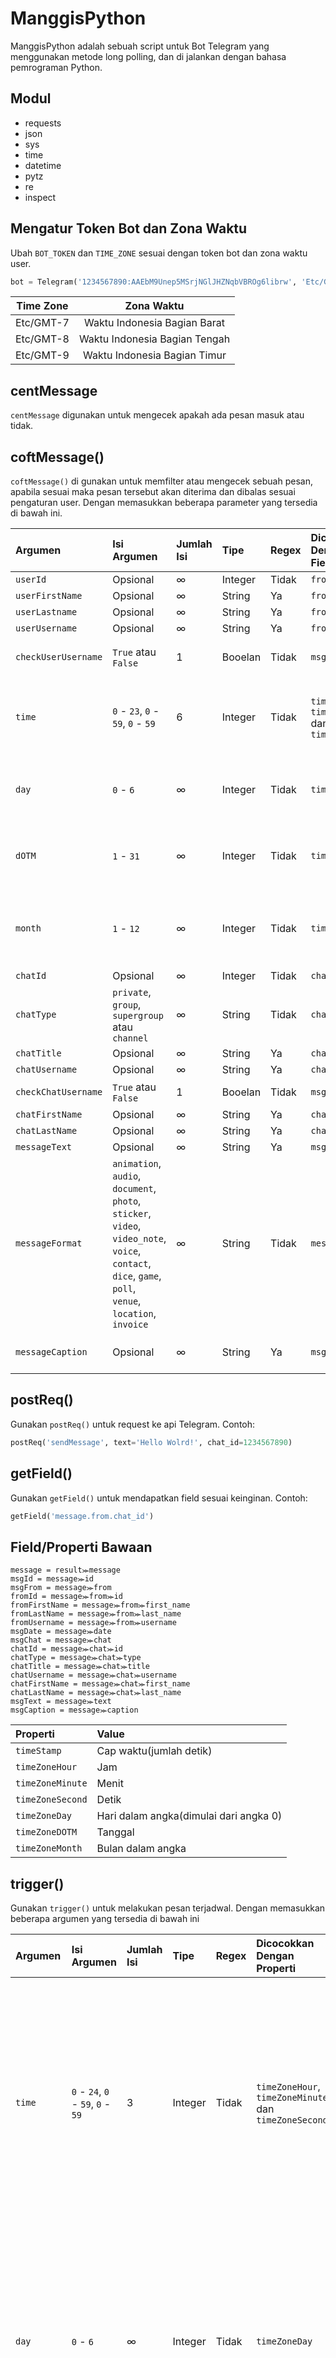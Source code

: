 # ManggisPython

ManggisPython adalah sebuah script untuk Bot Telegram yang menggunakan metode long polling, dan di jalankan dengan bahasa pemrograman Python.

## Modul

- requests
- json
- sys
- time
- datetime
- pytz
- re
- inspect

## Mengatur Token Bot dan Zona Waktu

Ubah `BOT_TOKEN` dan `TIME_ZONE` sesuai dengan token bot dan zona waktu user.

```python
bot = Telegram('1234567890:AAEbM9Unep5MSrjNGlJHZNqbVBROg6librw', 'Etc/GMT-7')
```

| Time Zone | Zona Waktu |
| :-: | :-: |
| Etc/GMT-7 | Waktu Indonesia Bagian Barat |
| Etc/GMT-8 | Waktu Indonesia Bagian Tengah |
| Etc/GMT-9 | Waktu Indonesia Bagian Timur |

## centMessage

`centMessage` digunakan untuk mengecek apakah ada pesan masuk atau tidak. 

## coftMessage()

`coftMessage()` di gunakan untuk memfilter atau mengecek sebuah pesan, apabila sesuai maka pesan tersebut akan diterima dan dibalas sesuai pengaturan user. Dengan memasukkan beberapa parameter yang tersedia di bawah ini.

| Argumen | Isi Argumen | Jumlah Isi | Tipe | Regex | Dicocokkan Dengan Field/Properti | Deskripsi |
| :- | :- | :- | :- | :- | :- | :- |
| `userId` | Opsional | ∞ | Integer | Tidak | `fromId` | Mengecek id user. |
| `userFirstName` | Opsional | ∞ | String | Ya | `fromFirstName` | Mengecek nama depan user. |
| `userLastname` | Opsional | ∞ | String | Ya | `fromLastName` | Mengecek nama akhir user. |
| `userUsername` | Opsional | ∞ | String | Ya | `fromUsername` | Mengecek username user. |
| `checkUserUsername` | `True` atau `False` | 1 | Booelan | Tidak | `msgFrom` | Mengecek apakah user menggunakan username atau tidak. `True` untuk Ya, `False` untuk tidak. |
| `time` | `0` - `23`, `0` - `59`, `0` - `59` | 6 | Integer | Tidak | `timeZoneHour`, `timeZoneMinute` dan `timeZoneSecond` | Mengecek apakah waktu dimana pesan diterima sama seperti yang telah di atur di argumen `time`. Contoh `time=[1, 30, 30, 23, 0, 5]`, artinya hanya menerima pesan di antara jam `01.30.30` sampai `23.00.05`. |
| `day` | `0` - `6` | ∞ | Integer | Tidak | `timeZoneDay` | Mengecek apakah hari dimana pesan diterima sama seperti yang telah di atur di argumen `day`. Contoh `day=[0, 5]`, artinya hanya menerima pesan di hari `Ahad` dan `Kamis`. |
| `dOTM` | `1` - `31` | ∞ | Integer | Tidak | `timeZoneDOTM` | Mengecek apakah tanggal dimana pesan diterima sama seperti yang telah di atur di argumen `dOTM`. Contoh `dOTM=[29, 3]`, artinya hanya menerima pesan di tanggal `29` dan `3`. |
| `month` | `1` - `12` | ∞ | Integer | Tidak | `timeZoneMonth` | Mengecek apakah bulan dimana pesan diterima sama seperti yang telah di atur di argumen `month`. Contoh `month=[2, 11]`, artinya hanya menerima pesan di bulan `Februari` dan `November`. |
| `chatId` | Opsional | ∞ | Integer | Tidak | `chatId` | Mengecek id chat. |
| `chatType` | `private`, `group`, `supergroup` atau `channel` | ∞ | String | Tidak | `chatType` | Mengecek tipe chat. Isi argumen bisa saja berbeda, tergantung pada tipe chat yang tersedia di `https://core.telegram.org/bots/api`. |
| `chatTitle` | Opsional | ∞ | String | Ya | `chatTitle` | Mengecek title chat. |
| `chatUsername` | Opsional | ∞ | String | Ya | `chatUsername` | Mengecek usename chat. |
| `checkChatUsername` | `True` atau `False` | 1 | Booelan | Tidak | `msgChat` | Mengecek apakah chat menggunakan username atau tidak. |
| `chatFirstName` | Opsional | ∞ | String | Ya | `chatFirstName` | Mengecek nama depan chat. |
| `chatLastName` | Opsional | ∞ | String | Ya | `chatLastName` | Mengecek nama akhir chat. |
| `messageText` | Opsional | ∞ | String | Ya | `msgText` | Mengecek teks pesan. |
| `messageFormat` | `animation`, `audio`, `document`, `photo`, `sticker`, `video`, `video_note`, `voice`, `contact`, `dice`, `game`, `poll`, `venue`, `location`, `invoice` | ∞ | String | Tidak | `message` | Mengecek format pesan. Isi argumen bisa saja berbeda, tergantung pada format pesan di `https://core.telegram.org/bots/api` |
| `messageCaption` | Opsional | ∞ | String | Ya | `msgCaption` | Mengecek caption dari pesan `animation`, `audio`, `document`, `photo`, `video`, `atau` `voice`. |

## postReq()

Gunakan `postReq()` untuk request ke api Telegram. Contoh:

```python
postReq('sendMessage', text='Hello Wolrd!', chat_id=1234567890)
```

## getField()

Gunakan `getField()` untuk mendapatkan field sesuai keinginan. Contoh:

```python
getField('message.from.chat_id')
```

## Field/Properti Bawaan

```
message = result⪼message
msgId = message⪼id
msgFrom = message⪼from
fromId = message⪼from⪼id
fromFirstName = message⪼from⪼first_name
fromLastName = message⪼from⪼last_name
fromUsername = message⪼from⪼username
msgDate = message⪼date
msgChat = message⪼chat
chatId = message⪼chat⪼id
chatType = message⪼chat⪼type
chatTitle = message⪼chat⪼title
chatUsername = message⪼chat⪼username
chatFirstName = message⪼chat⪼first_name
chatLastName = message⪼chat⪼last_name
msgText = message⪼text
msgCaption = message⪼caption
```

| Properti | Value |
| :- | :- |
| `timeStamp` | Cap waktu(jumlah detik) |
| `timeZoneHour` | Jam |
| `timeZoneMinute` | Menit |
| `timeZoneSecond` | Detik |
| `timeZoneDay` | Hari dalam angka(dimulai dari angka 0) |
| `timeZoneDOTM` | Tanggal |
| `timeZoneMonth` | Bulan dalam angka |


## trigger()

Gunakan `trigger()` untuk melakukan pesan terjadwal. Dengan memasukkan beberapa argumen yang tersedia di bawah ini

| Argumen | Isi Argumen | Jumlah Isi | Tipe | Regex | Dicocokkan Dengan Properti | Deskripsi |
| :- | :- | :- | :- | :- | :- | :- |
| `time` | `0` - `24`, `0` - `59`, `0` - `59` | 3 | Integer | Tidak | `timeZoneHour`, `timeZoneMinute` dan `timeZoneSecond` | Mengecek apakah waktu dimana pesan diterima sama seperti yang telah di atur di argumen `time`. Contoh `time=[1, 30, 0]`, artinya hanya menerima di jam `01.30.00`. |
| `day` | `0` - `6` | ∞ | Integer | Tidak | `timeZoneDay` | Mengecek apakah hari sekarang sama seperti yang telah di atur di argumen `day`. Contoh `day=[0, 5]`, artinya hanya menerima di hari `Ahad` dan `Kamis`. |
| `dOTM` | `1` - `31` | ∞ | Integer | Tidak | `timeZoneDOTM` | Mengecek apakah tanggal sekarang sama seperti yang telah di atur di argumen `dOTM`. Contoh `dOTM=[29, 3]`, artinya hanya menerima di tanggal `29` dan `3`. |
| `month` | `1` - `12` | ∞ | Integer | Tidak | `timeZoneMonth` | Mengecek apakah bulan sekarang sama seperti yang telah di atur di argumen `month`. Contoh `month=[2, 11]`, artinya hanya menerima di bulan `Februari` dan `November`. |
| `timeStamp` | Opsional | ∞ | Integer | Tidak | `timeStamp` | Mengecek apakah `timeStamp` sekarang sama seperti yang telah di atur di argumen `timeStamp`. |

> `trigger()` mempunyai cooldown 10 detik.

## Contoh

```python
from module import Telegram

bot = Telegram('5813820926:AAEbN9Unep4MSrjMGlJHZNqbVKROg9librw', 'Etc/GMT-7')

while True:
    if bot.centMessage:
        if bot.coftMessage(messageText=['/start'], chatType=['private']):
            bot.postReq('sendMessage', reply_to_message_id=bot.msgId, chat_id=bot.chatId, text='Hai kak!')
        elif bot.coftMessage(messageFormat=['photo']):
            bot.postReq('sendMessage', text='Hemm...', chat_id=bot.getField('message.chat.id'))
        elif bot.coftMessage(messageText=['/time'], time=[7, 18, 00, 9, 53, 00]):
            bot.postReq('sendMessage', chat_id=bot.chatId, text='Saat ini bot online!')
        elif bot.coftMessage(messageText=['/time']):
            bot.postReq('sendMessage', chat_id=bot.chatId, text='Saat ini bot offline!')
        elif bot.coftMessage(messageFormat=['contact']):
            bot.postReq('sendMessage', chat_id=bot.chatId, text='Nomor siapa itu kak?', reply_to_message_id=bot.msgId)
        elif bot.coftMessage(messageText=['/namadepan'], userFirstName=['admin']):
            bot.postReq('sendMessage', chat_id=bot.chatId, text=f'Anda adalah {bot.fromFirstName}')
        elif bot.coftMessage(messageText=['/namadepan']):
            bot.postReq('sendMessage', chat_id=bot.chatId, text='Anda bukan admin\!, silahkan ubah nama depan anda dengan *admin*', parse_mode='MarkdownV2')
        elif bot.coftMessage(messageText=['/day'], day=[3]):
            bot.postReq('sendMessage', text='Sekarang hari rabu!', chat_id=bot.chatId)
        elif bot.coftMessage(messageText=['/start'], chatType=['group'], chatTitle=['Tes Bot']):
            bot.postReq('sendMessage', chat_i=bot.chatId, text=f'Hai member group{bot.chatTitle}')
    if bot.trigger(time=[21, 10, 00], dOTM=[34] day=[0], month=[1, 2]):
        bot.postReq('sendMessage', chat_id=bot.chatId, text='Sekarang jam 21:10:00!')
```

Agar lebih mudah untuk dipahami bisa di tulis seperti di bawah ini

```python
from module import Telegram

bot = Telegram('5813820926:AAEbN9Unep4MSrjMGlJHZNqbVKROg9librw', 'Etc/GMT-7')

while True:
    if bot.centMessage:
        if bot.coftMessage(messageText=['/start'], chatType=['private']):
            bot.postReq('sendMessage', reply_to_message_id=bot.msgId, chat_id=bot.chatId, text='Hai kak!')
            
        elif bot.coftMessage(messageFormat=['photo']):
            bot.postReq('sendMessage', text='Hemm...', chat_id=bot.getField('message.chat.id'))
            
        elif bot.coftMessage(messageText=['/time'], time=[7, 18, 00, 9, 53, 00]):
            bot.postReq('sendMessage', chat_id=bot.chatId, text='Saat ini bot online!')
            
        elif bot.coftMessage(messageText=['/time']):
            bot.postReq('sendMessage', chat_id=bot.chatId, text='Saat ini bot offline!')
            
        elif bot.coftMessage(messageFormat=['contact']):
            bot.postReq('sendMessage', chat_id=bot.chatId, text='Nomor siapa itu kak?', reply_to_message_id=bot.msgId)
            
        elif bot.coftMessage(messageText=['/namadepan'], userFirstName=['admin']):
            bot.postReq('sendMessage', chat_id=bot.chatId, text=f'Anda adalah {bot.fromFirstName}')
            
        elif bot.coftMessage(messageText=['/namadepan']):
            bot.postReq('sendMessage', chat_id=bot.chatId, text='Anda bukan admin\!, silahkan ubah nama depan anda dengan *admin*', parse_mode='MarkdownV2')
            
        elif bot.coftMessage(messageText=['/day'], day=[3]):
            bot.postReq('sendMessage', text='Sekarang hari rabu!', chat_id=bot.chatId)
            
        elif bot.coftMessage(messageText=['/start'], chatType=['group'], chatTitle=['Tes Bot']):
            bot.postReq('sendMessage', chat_i=bot.chatId, text=f'Hai member group{bot.chatTitle}')
            
    if bot.trigger(time=[21, 10, 00], dOTM=[34] day=[0], month=[1, 2]):
        bot.postReq('sendMessage', chat_id=bot.chatId, text='Sekarang jam 21:10:00!')
```

## Lisensi

Lihat lisensi di file LICENSE
